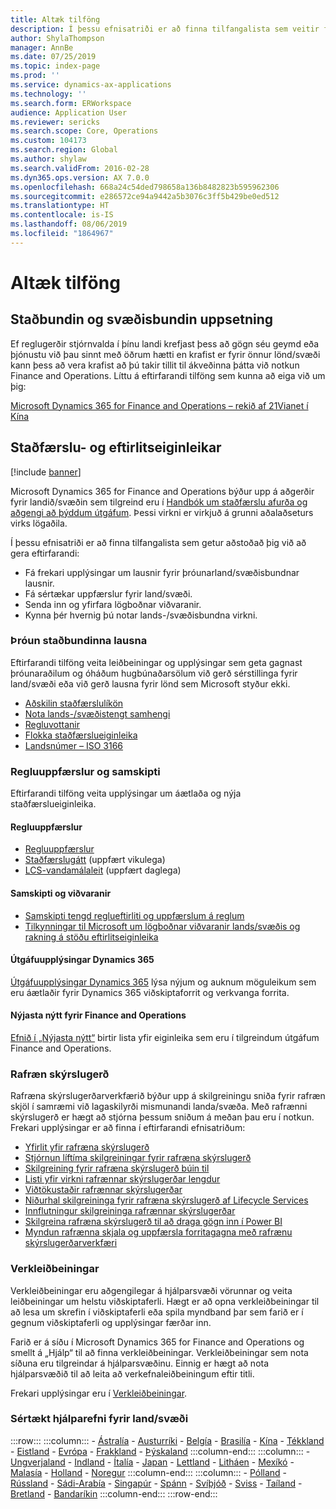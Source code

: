 ```yaml
---
title: Altæk tilföng
description: Í þessu efnisatriði er að finna tilfangalista sem veitir frekari upplýsingar um sértæka virkni og framboð fyrir lönd/svæði.
author: ShylaThompson
manager: AnnBe
ms.date: 07/25/2019
ms.topic: index-page
ms.prod: ''
ms.service: dynamics-ax-applications
ms.technology: ''
ms.search.form: ERWorkspace
audience: Application User
ms.reviewer: sericks
ms.search.scope: Core, Operations
ms.custom: 104173
ms.search.region: Global
ms.author: shylaw
ms.search.validFrom: 2016-02-28
ms.dyn365.ops.version: AX 7.0.0
ms.openlocfilehash: 668a24c54ded798658a136b8482823b595962306
ms.sourcegitcommit: e286572ce94a9442a5b3076c3ff5b429be0ed512
ms.translationtype: HT
ms.contentlocale: is-IS
ms.lasthandoff: 08/06/2019
ms.locfileid: "1864967"
---
```

# <a name="globalization-resources"></a>Altæk tilföng

## <a name="local-and-regional-deployments"></a>Staðbundin og svæðisbundin uppsetning
Ef reglugerðir stjórnvalda í þínu landi krefjast þess að gögn séu geymd eða þjónustu við þau sinnt með öðrum hætti en krafist er fyrir önnur lönd/svæði kann þess að vera krafist að þú takir tillit til ákveðinna þátta við notkun Finance and Operations. Líttu á eftirfarandi tilföng sem kunna að eiga við um þig:

[Microsoft Dynamics 365 for Finance and Operations – rekið af 21Vianet í Kína](https://docs.microsoft.com/dynamics365/unified-operations/dev-itpro/deployment/china-local-deployment)

## <a name="localization-and-regulatory-features"></a>Staðfærslu- og eftirlitseiginleikar

[!include [banner](../includes/banner.md)]

Microsoft Dynamics 365 for Finance and Operations býður upp á aðgerðir fyrir landið/svæðin sem tilgreind eru í [Handbók um staðfærslu afurða og aðgengi að þýddum útgáfum](https://aka.ms/dynamics_365_international_availability_deck). Þessi virkni er virkjuð á grunni aðalaðseturs virks lögaðila. 

Í þessu efnisatriði er að finna tilfangalista sem getur aðstoðað þig við að gera eftirfarandi: 
- Fá frekari upplýsingar um lausnir fyrir þróunarland/svæðisbundnar lausnir.
- Fá sértækar uppfærslur fyrir land/svæði.
- Senda inn og yfirfara lögboðnar viðvaranir.
- Kynna þér hvernig þú notar lands-/svæðisbundna virkni.

### <a name="developing-localized-solutions"></a>Þróun staðbundinna lausna
Eftirfarandi tilföng veita leiðbeiningar og upplýsingar sem geta gagnast þróunaraðilum og óháðum hugbúnaðarsölum við gerð sérstillinga fyrir land/svæði eða við gerð lausna fyrir lönd sem Microsoft styður ekki.
-   [Aðskilin staðfærslulíkön](separate-localization-models.md)
-   [Nota lands-/svæðistengt samhengi](apply-country-context.md)
-   [Regluvottanir](regulatory-certifications.md)
-   [Flokka staðfærslueiginleika](classify-localization-features.md)
-   [Landsnúmer – ISO 3166](https://www.iso.org/iso-3166-country-codes.html)

### <a name="regulatory-updates-and-communication"></a>Regluuppfærslur og samskipti
Eftirfarandi tilföng veita upplýsingar um áætlaða og nýja staðfærslueiginleika. 

#### <a name="regulatory-updates"></a>Regluuppfærslur
-   [Regluuppfærslur](../../financials/localizations/regulatory-updates.md)
-   [Staðfærslugátt](https://mbs.microsoft.com/customersource/northamerica/ax/support/support-news/GFMLocalizationPortalMC) (uppfært vikulega)
-   [LCS-vandamálaleit](../lifecycle-services/issue-search-lcs.md) (uppfært daglega)

#### <a name="communication-and-alerts"></a>Samskipti og viðvaranir
-   [Samskipti tengd reglueftirliti og uppfærslum á reglum](regulatory-watch-communication.md)
-   [Tilkynningar til Microsoft um lögboðnar viðvaranir lands/svæðis og rakning á stöðu eftirlitseiginleika](submit-localization-alerts.md)

#### <a name="dynamics-365-release-notes"></a>Útgáfuupplýsingar Dynamics 365
[Útgáfuupplýsingar Dynamics 365](https://docs.microsoft.com/business-applications-release-notes/) lýsa nýjum og auknum möguleikum sem eru áætlaðir fyrir Dynamics 365 viðskiptaforrit og verkvanga forrita. 

#### <a name="finance-and-operations-whats-new"></a>Nýjasta nýtt fyrir Finance and Operations
[Efnið í „Nýjasta nýtt“](../../fin-and-ops/get-started/whats-new-changed.md) birtir lista yfir eiginleika sem eru í tilgreindum útgáfum Finance and Operations.

### <a name="electronic-reporting"></a>Rafræn skýrslugerð
Rafræna skýrslugerðarverkfærið býður upp á skilgreiningu sniða fyrir rafræn skjöl í samræmi við lagaskilyrði mismunandi landa/svæða. Með rafrænni skýrslugerð er hægt að stjórna þessum sniðum á meðan þau eru í notkun. Frekari upplýsingar er að finna í eftirfarandi efnisatriðum:
-   [Yfirlit yfir rafræna skýrslugerð](../analytics/general-electronic-reporting.md)
-   [Stjórnun líftíma skilgreiningar fyrir rafræna skýrslugerð](../analytics/general-electronic-reporting-manage-configuration-lifecycle.md)
-   [Skilgreining fyrir rafræna skýrslugerð búin til](../analytics/electronic-reporting-configuration.md)
-   [Listi yfir virkni rafrænnar skýrslugerðar lengdur](../analytics/general-electronic-reporting-formulas-list-extension.md)
-   [Viðtökustaðir rafrænnar skýrslugerðar](../analytics/electronic-reporting-destinations.md)
-   [Niðurhal skilgreininga fyrir rafræna skýrslugerð af Lifecycle Services](../analytics/download-electronic-reporting-configuration-lcs.md)
-   [Innflutningur skilgreininga rafrænnar skýrslugerðar](../analytics/electronic-reporting-import-ger-configurations.md)
-   [Skilgreina rafræna skýrslugerð til að draga gögn inn í Power BI](../analytics/general-electronic-reporting-report-configuration-get-data-powerbi.md)
-   [Myndun rafrænna skjala og uppfærsla forritagagna með rafrænu skýrslugerðarverkfæri](../analytics/generate-electronic-documents-update-application-data.md)

### <a name="task-guides"></a>Verkleiðbeiningar
Verkleiðbeiningar eru aðgengilegar á hjálparsvæði vörunnar og veita leiðbeiningar um helstu viðskiptaferli. Hægt er að opna verkleiðbeiningar til að lesa um skrefin í viðskiptaferli eða spila myndband þar sem farið er í gegnum viðskiptaferli og upplýsingar færðar inn.

Farið er á síðu í Microsoft Dynamics 365 for Finance and Operations og smellt á „Hjálp“ til að finna verkleiðbeiningar. Verkleiðbeiningar sem nota síðuna eru tilgreindar á hjálparsvæðinu. Einnig er hægt að nota hjálparsvæðið til að leita að verkefnaleiðbeiningum eftir titli.

Frekari upplýsingar eru í [Verkleiðbeiningar](../../fin-and-ops/get-started/help-overview.md#task-guides).


### <a name="countryregion-specific-help-content"></a>Sértækt hjálparefni fyrir land/svæði
:::row:::
    :::column:::
        - [Ástralía](../../financials/localizations/australia.md)
        - [Austurríki](../../financials/localizations/austria.md)
        - [Belgía](../../financials/localizations/belgium.md)
        - [Brasilía](../../financials/localizations/brazil.md)
        - [Kína](../../financials/localizations/china.md)
        - [Tékkland](../../financials/localizations/czech-republic.md)
        - [Eistland](../../financials/localizations/estonia.md)
        - [Evrópa](../../financials/localizations/europe.md)
        - [Frakkland](../../financials/localizations/france.md)
        - [Þýskaland](../../financials/localizations/germany.md)
    :::column-end:::
    :::column:::
        - [Ungverjaland](../../financials/localizations/hungary.md)
        - [Indland](../../financials/localizations/india.md)
        - [Ítalía](../../financials/localizations/italy.md)
        - [Japan](../../financials/localizations/japan.md)
        - [Lettland](../../financials/localizations/latvia.md)
        - [Litháen](../../financials/localizations/lithuania.md)
        - [Mexíkó](../../financials/localizations/mexico.md)
        - [Malasía](../../financials/localizations/malaysia.md)
        - [Holland](../../financials/localizations/netherlands.md)
        - [Noregur](../../financials/localizations/norway.md)
    :::column-end:::
    :::column:::
        - [Pólland](../../financials/localizations/poland.md)
        - [Rússland](../../financials/localizations/russia.md)
        - [Sádi-Arabía](../../financials/localizations/saudi-arabia.md)
        - [Singapúr](../../financials/localizations/singapore.md)
        - [Spánn](../../financials/localizations/spain.md)
        - [Svíþjóð](../../financials/localizations/sweden.md)
        - [Sviss](../../financials/localizations/switzerland.md)
        - [Taíland](../../financials/localizations/thailand.md)
        - [Bretland](../../financials/localizations/united-kingdom.md)
        - [Bandaríkin](../../financials/localizations/united-states.md)
    :::column-end:::
:::row-end:::






